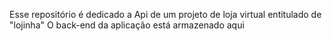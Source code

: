 Esse repositório é dedicado a Api de um projeto de loja virtual entitulado de "lojinha"
O back-end da aplicação está armazenado aqui

